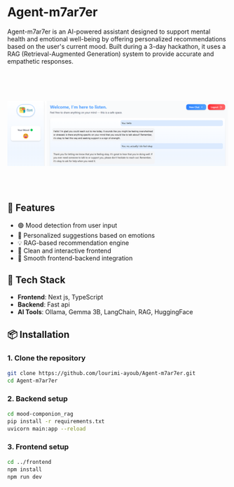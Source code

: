 # Agent-m7ar7er

Agent-m7ar7er is an AI-powered assistant designed to support mental health and emotional well-being by offering personalized recommendations based on the user's current mood. Built during a 3-day hackathon, it uses a RAG (Retrieval-Augmented Generation) system to provide accurate and empathetic responses.

<br><br><br><br>
﻿![Agent-m7ar7er Web App](assets/mood-camponion.png)
<br><br><br><br>

## 🧠 Features

- 🟢 Mood detection from user input  
- 🧩 Personalized suggestions based on emotions  
- 💡 RAG-based recommendation engine  
- 🎨 Clean and interactive frontend  
- 🔗 Smooth frontend-backend integration

## 🚀 Tech Stack

- **Frontend**: Next js, TypeScript
- **Backend**: Fast api 
- **AI Tools**: Ollama, Gemma 3B, LangChain, RAG, HuggingFace 

## 📦 Installation

### 1. Clone the repository

```bash
git clone https://github.com/lourimi-ayoub/Agent-m7ar7er.git
cd Agent-m7ar7er
```

### 2. Backend setup
```bash
cd mood-componion_rag
pip install -r requirements.txt
uvicorn main:app --reload
```

### 3. Frontend setup
```bash
cd ../frontend
npm install
npm run dev
```
